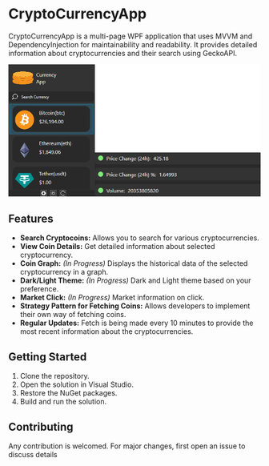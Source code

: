 # CryptoCurrencyApp

CryptoCurrencyApp is a multi-page WPF application that uses MVVM and DependencyInjection for maintainability and readability. It provides detailed information about cryptocurrencies and their search using GeckoAPI.

![Screenshot](screenshot.png)

## Features

- **Search Cryptocoins:** Allows you to search for various cryptocurrencies.
- **View Coin Details:** Get detailed information about selected cryptocurrency.
- **Coin Graph:** *(In Progress)* Displays the historical data of the selected cryptocurrency in a graph.
- **Dark/Light Theme:** *(In Progress)* Dark and Light theme based on your preference.
- **Market Click:** *(In Progress)* Market information on click.
- **Strategy Pattern for Fetching Coins:** Allows developers to implement their own way of fetching coins.
- **Regular Updates:** Fetch is being made every 10 minutes to provide the most recent information about the cryptocurrencies.

## Getting Started

1. Clone the repository.
2. Open the solution in Visual Studio.
3. Restore the NuGet packages.
4. Build and run the solution.

## Contributing

Any contribution is welcomed. For major changes, first open an issue to discuss details
